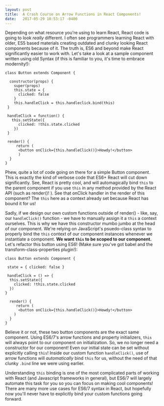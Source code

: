 ```yaml
---
layout: post
title:  A Crash Course on Arrow Functions in React Components!
date:   2017-05-29 10:53:17 -0400
---
```



Depending on what resource you're using to learn React, React code is going to look *really* different. I often see programmers learning React with older, ES5 based materials creating outdated and clunky looking React components because of it. The truth is, ES6 and beyond make React significantly easier to work with. Let's take a look at a sample component written using old Syntax (if this is familiar to you, it's time to embrace modernity!):

```
class Button extends Component {

  constructor(props) {
	super(props)
	this.state = {
	  clicked: false
	}
	this.handleClick = this.handleclick.bind(this)
 }
	
 handleClick = function() {
   this.setState({
	  clicked: !this.state.clicked
	})
 }
	
 render() {
	 return (
	  <button onClick={this.handleClick()}>Howdy!</button>
	  )
  }
}
```

Phew, quite a lot of code going on there for a simple Button component. This is exactly the kind of verbose code that ES6+ React will cut down significantly. See, React is pretty cool, and will automagically bind `this` to the parent component if you use `this` in any method provided by the React API (such as render()! ). See that onClick handler in the render of this component? The `this` here as a context already set because React has bound it for us!

Sadly, if we design our own custom functions outside of render() - like, say, our `handleClick()` function - we have to manually assign it a `this` a context ourselves. This is why we have this constructor mumbo jumbo at the head of our component. We're relying on JavaScript's psuedo-class syntax to properly bind the `this` context of our component instances whenever we instantiate a component. **We want `this` to be scoped to our component.** Let's refactor this button using ES6! (Make sure you've got babel and the transform-class-properties plugin!):

```
class Button extends Component {

 state = { clicked: false }
	
 handleClick = () => {
  this.setState({
	clicked: !this.state.clicked
  })
}
	
  render() {
	 return (
	  <button onClick={this.handleClick()}>Howdy!</button>
	)
  }
}
```

Believe it or not, these two button components are the exact same component. Using ES6/7's arrow functions and property initializers, `this` will always point to our component on initialization. So, we no longer need a constructor for our component! Even our initial state can be set without explicitly calling `this`! Inside our custom function `handleClick()`, use of arrow functions will *automatically* bind `this` for us, without the need of that clunky `.bind` line we were using earlier. 

Understanding `this` binding is one of the most complicated parts of working with React (and Javascript frameworks in general), but ES6/7 will largely automate this task for you so you can focus on making cool components! There are many more use cases for ES6/7 syntax in React, but hopefully now you'll never have to explicitly bind your custom functions going forward.
